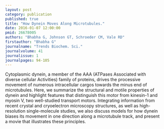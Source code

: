 ```yaml
---
layout: post
category: publication
published: true
title: "How Dynein Moves Along Microtubules."
date: 2016-01-07 12:00:00
pmid: 26678005
authors: "Bhabha G, Johnson GT, Schroeder CM, Vale RD"
firstauthor: "Bhabha G"
journalname: "Trends Biochem. Sci."
journalvolume: 41
journalissue: 1
journalpages: 94-105
---
```


Cytoplasmic dynein, a member of the AAA (ATPases Associated with diverse cellular Activities) family of proteins, drives the processive movement of numerous intracellular cargos towards the minus end of microtubules. Here, we summarize the structural and motile properties of dynein and highlight features that distinguish this motor from kinesin-1 and myosin V, two well-studied transport motors. Integrating information from recent crystal and cryoelectron microscopy structures, as well as high-resolution single-molecule studies, we also discuss models for how dynein biases its movement in one direction along a microtubule track, and present a movie that illustrates these principles.


